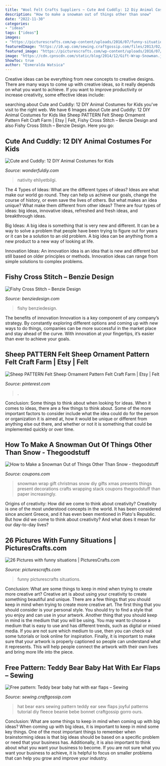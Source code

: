 ```yaml
---
title: "Wool Felt Crafts Suppliers ~ Cute And Cuddly: 12 Diy Animal Costumes For Kids"
description: "How to make a snowman out of things other than snow"
date: "2022-11-30"
categories:
- "ideas"
tags: ["ideas"]
images:
- "https://picturescrafts.com/wp-content/uploads/2016/07/funny-situations-21.jpg"
featuredImage: "https://i0.wp.com/sewing.craftgossip.com/files/2013/02/teddy-bear-hat_zpsab7a0549.jpg?fit=430%2C295"
featured_image: "https://picturescrafts.com/wp-content/uploads/2016/07/funny-situations-21.jpg"
image: "https://cdn.cpnscdn.com/static/blog/2014/12/Gift-Wrap-Snowman.jpg"
ShowToc: true
author: "Esmeralda Watsica"
---
```



Creative ideas can be everything from new concepts to creative designs. There are many ways to come up with creative ideas, so it really depends on what you want to achieve. If you want to improve productivity or increase creativity, some effective ideas include:

	

		
searching about Cute and Cuddly: 12 DIY Animal Costumes for Kids you've visit to the right web. We have 6 Images about Cute and Cuddly: 12 DIY Animal Costumes for Kids like Sheep PATTERN Felt Sheep Ornament Pattern Felt Craft Farm | Etsy | Felt, Fishy Cross Stitch – Benzie Design and also Fishy Cross Stitch – Benzie Design. Here you go:
		
    
## Cute And Cuddly: 12 DIY Animal Costumes For Kids

<img loading=lazy src="https://cdn.wonderfuldiy.com/wp-content/uploads/2017/10/Cotton-ball-sheep.png" onerror="this.onerror=null;this.src='https://tse1.mm.bing.net/th?id=OIP.36_naIXT63oDuC51qd2I0gHaJ3&amp;pid=15.1';" alt="Cute and Cuddly: 12 DIY Animal Costumes for Kids">

_Source: wonderfuldiy.com_

>nativity ehliyetbilgi. 

	

The 4 Types of Ideas: What are the different types of ideas?
Ideas are what make our world go round. They can help us achieve our goals, change the course of history, or even save the lives of others. But what makes an idea unique? What make them different from other ideas?
There are four types of ideas: big ideas, innovative ideas, refreshed and fresh ideas, and breakthrough ideas.

Big Ideas: A big idea is something that is very new and different. It can be a way to solve a problem that people have been trying to figure out for years or it can be a solution to an old problem. A big idea can be anything from a new product to a new way of looking at life.

Innovation Ideas: An innovation idea is an idea that is new and different but still based on older principles or methods. Innovation ideas can range from simple solutions to complex problems.

    
## Fishy Cross Stitch – Benzie Design

<img loading=lazy src="https://cdn.shopify.com/s/files/1/0791/1095/products/fish-cross-stitch-pattern-3.jpg?v=1583246388" onerror="this.onerror=null;this.src='https://tse3.mm.bing.net/th?id=OIP.bG1sP8pbmW3iijCpMwLgrQHaHa&amp;pid=15.1';" alt="Fishy Cross Stitch – Benzie Design">

_Source: benziedesign.com_

>fishy benziedesign. 

	

The benefits of innovation
Innovation is a key component of any company’s strategy. By constantly exploring different options and coming up with new ways to do things, companies can be more successful in the market place and stay ahead of the curve. With innovation at your fingertips, it’s easier than ever to achieve your goals.

    
## Sheep PATTERN Felt Sheep Ornament Pattern Felt Craft Farm | Etsy | Felt

<img loading=lazy src="https://i.pinimg.com/736x/4e/b1/fb/4eb1fbc82159ba96712209c7c1e3a151.jpg" onerror="this.onerror=null;this.src='https://tse3.mm.bing.net/th?id=OIP.NtbFVQEinECzcAWc2TQJiwHaHa&amp;pid=15.1';" alt="Sheep PATTERN Felt Sheep Ornament Pattern Felt Craft Farm | Etsy | Felt">

_Source: pinterest.com_

>. 

	

Conclusion: Some things to think about when looking for ideas.
When it comes to ideas, there are a few things to think about. Some of the more important factors to consider include what the idea could do for the person or organization it is aimed at, how it would be unique or different from anything else out there, and whether or not it is something that could be implemented quickly or over time.

    
## How To Make A Snowman Out Of Things Other Than Snow - Thegoodstuff

<img loading=lazy src="https://cdn.cpnscdn.com/static/blog/2014/12/Gift-Wrap-Snowman.jpg" onerror="this.onerror=null;this.src='https://tse3.mm.bing.net/th?id=OIP.OPYJzFXvJUREUJazZmtUfwHaLH&amp;pid=15.1';" alt="How to Make a Snowman Out of Things Other Than Snow - thegoodstuff">

_Source: coupons.com_

>snowman wrap gift christmas snow diy gifts xmas presents things present decorations crafts wrapping stack coupons thegoodstuff than paper increasingly. 

	

Origins of creativity: How did we come to think about creativity?
Creativity is one of the most understood concepts in the world. It has been considered since ancient Greece, and it has even been mentioned in Plato's Republic. But how did we come to think about creativity? And what does it mean for our day-to-day lives?

    
## 26 Pictures With Funny Situations | PicturesCrafts.com

<img loading=lazy src="https://picturescrafts.com/wp-content/uploads/2016/07/funny-situations-21.jpg" onerror="this.onerror=null;this.src='https://tse1.mm.bing.net/th?id=OIP.7JIY18jxz6cii2v6FtyevwHaKZ&amp;pid=15.1';" alt="26 Pictures with funny situations | PicturesCrafts.com">

_Source: picturescrafts.com_

>funny picturescrafts situations. 

	

Conclusion: What are some things to keep in mind when trying to create more creative art?
Creative art is about using your creativity to create something beautiful and unique. There are a few things that you should keep in mind when trying to create more creative art. The first thing that you should consider is your personal style. You should try to find a style that you enjoy and can use in your artwork. Another thing that you should keep in mind is the medium that you will be using. You may want to choose a medium that is easy to use and has different trends, such as digital or mixed media. If you are not sure which medium to use, then you can check out some tutorials or look online for inspiration. Finally, it is important to make sure that your artwork is properly captioned so people can understand what it represents. This will help people connect the artwork with their own lives and bring more life into the piece.

    
## Free Pattern: Teddy Bear Baby Hat With Ear Flaps – Sewing

<img loading=lazy src="https://i0.wp.com/sewing.craftgossip.com/files/2013/02/teddy-bear-hat_zpsab7a0549.jpg?fit=430%2C295" onerror="this.onerror=null;this.src='https://tse3.mm.bing.net/th?id=OIP.qf-PuuIh4dmcXCwH5xxBmQAAAA&amp;pid=15.1';" alt="Free pattern: Teddy bear baby hat with ear flaps – Sewing">

_Source: sewing.craftgossip.com_

>hat bear ears sewing pattern teddy ear sew flaps joyful patterns tutorial diy fleece beanie bebe bonnet craftgossip gorro ours. 

	

Conclusion: What are some things to keep in mind when coming up with big ideas?
When coming up with big ideas, it is important to keep in mind some key things. One of the most important things to remember when brainstorming ideas is that big ideas should be based on a specific problem or need that your business has. Additionally, it is also important to think about what you want your business to become. If you are not sure what you want your business to achieve, it is helpful to focus on smaller problems that can help you grow and improve your industry.

